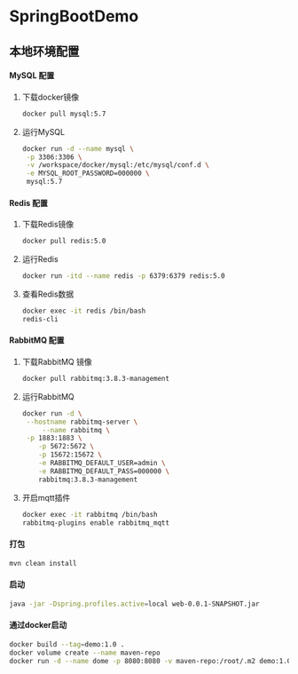 # SpringBootDemo

## 本地环境配置

#### MySQL 配置

1. 下载docker镜像

   ```bash
   docker pull mysql:5.7
   ```

2. 运行MySQL 

   ```bash
   docker run -d --name mysql \
   	-p 3306:3306 \
   	-v /workspace/docker/mysql:/etc/mysql/conf.d \
   	-e MYSQL_ROOT_PASSWORD=000000 \
   	mysql:5.7
   ```

   

#### Redis 配置

1. 下载Redis镜像

   ```bash
   docker pull redis:5.0
   ```

2. 运行Redis 

   ```bash
   docker run -itd --name redis -p 6379:6379 redis:5.0
   ```

3. 查看Redis数据

   ```bash
   docker exec -it redis /bin/bash
   redis-cli
   ```

   

#### RabbitMQ 配置

1. 下载RabbitMQ 镜像

   ```bash
   docker pull rabbitmq:3.8.3-management
   ```

2. 运行RabbitMQ 

   ```bash
   docker run -d \
   	--hostname rabbitmq-server \
      	--name rabbitmq \
   	-p 1883:1883 \
       -p 5672:5672 \
       -p 15672:15672 \
       -e RABBITMQ_DEFAULT_USER=admin \
       -e RABBITMQ_DEFAULT_PASS=000000 \
       rabbitmq:3.8.3-management
   ```

3. 开启mqtt插件

   ```bash
   docker exec -it rabbitmq /bin/bash
   rabbitmq-plugins enable rabbitmq_mqtt
   ```

   

#### 打包

``` bash
mvn clean install
```



#### 启动

``` bash
java -jar -Dspring.profiles.active=local web-0.0.1-SNAPSHOT.jar
```

#### 通过docker启动

``` bash
docker build --tag=demo:1.0 .
docker volume create --name maven-repo
docker run -d --name dome -p 8080:8080 -v maven-repo:/root/.m2 demo:1.0
```